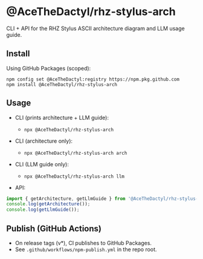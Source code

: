 # @AceTheDactyl/rhz-stylus-arch

CLI + API for the RHZ Stylus ASCII architecture diagram and LLM usage guide.

## Install

Using GitHub Packages (scoped):

```
npm config set @AceTheDactyl:registry https://npm.pkg.github.com
npm install @AceTheDactyl/rhz-stylus-arch
```

## Usage

- CLI (prints architecture + LLM guide):
  - `npx @AceTheDactyl/rhz-stylus-arch`
- CLI (architecture only):
  - `npx @AceTheDactyl/rhz-stylus-arch arch`
- CLI (LLM guide only):
  - `npx @AceTheDactyl/rhz-stylus-arch llm`

- API:
```js
import { getArchitecture, getLlmGuide } from '@AceTheDactyl/rhz-stylus-arch';
console.log(getArchitecture());
console.log(getLlmGuide());
```

## Publish (GitHub Actions)
- On release tags (v*), CI publishes to GitHub Packages.
- See `.github/workflows/npm-publish.yml` in the repo root.

